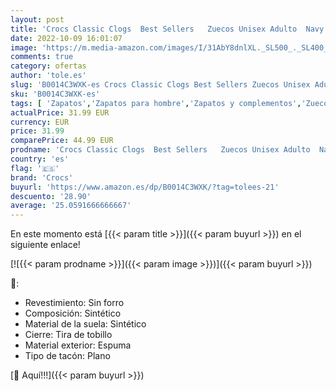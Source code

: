 ```yaml
---
layout: post
title: 'Crocs Classic Clogs  Best Sellers   Zuecos Unisex Adulto  Navy  36/37 EU'
date: 2022-10-09 16:01:07
image: 'https://m.media-amazon.com/images/I/31AbY8dnlXL._SL500_._SL400_.jpg'
comments: true
category: ofertas
author: 'tole.es'
slug: 'B0014C3WXK-es Crocs Classic Clogs Best Sellers Zuecos Unisex Adulto Navy...'
sku: 'B0014C3WXK-es'
tags: [ 'Zapatos','Zapatos para hombre','Zapatos y complementos','Zuecos y mules para hombre','crocs','zuecos','🇪🇸', ]
actualPrice: 31.99 EUR
currency: EUR
price: 31.99
comparePrice: 44.99 EUR
prodname: 'Crocs Classic Clogs  Best Sellers   Zuecos Unisex Adulto  Navy  36/37 EU'
country: 'es'
flag: '🇪🇸'
brand: 'Crocs'
buyurl: 'https://www.amazon.es/dp/B0014C3WXK/?tag=tolees-21'
descuento: '28.90'
average: '25.0591666666667'
---
```


En este momento está [{{< param title >}}]({{< param buyurl >}}) en el siguiente enlace!

[![{{< param prodname >}}]({{< param image >}})]({{< param buyurl >}})

🔎:

- Revestimiento: Sin forro
- Composición: Sintético
- Material de la suela: Sintético
- Cierre: Tira de tobillo
- Material exterior: Espuma
- Tipo de tacón: Plano

[🛒 Aquí!!!]({{< param buyurl >}})
